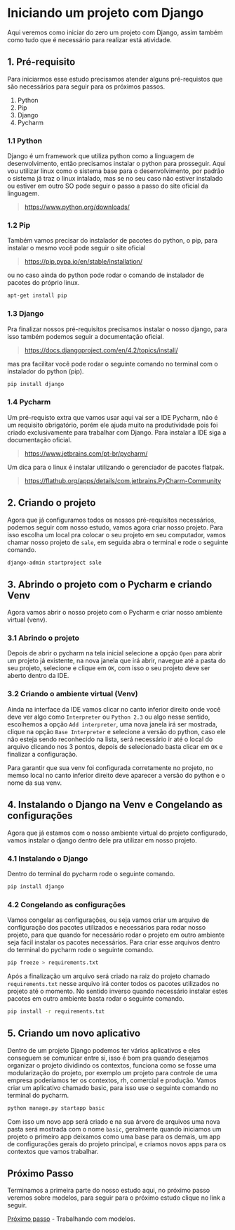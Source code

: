 # Iniciando um projeto com Django 

Aqui veremos como iniciar do zero um projeto com Django, assim também como tudo que é necessário para realizar está atividade.

## 1. Pré-requisito

Para iniciarmos esse estudo precisamos atender alguns pré-requistos que são necessários para seguir para os próximos passos.

1. Python
2. Pip
3. Django
4. Pycharm

### 1.1 Python

Django é um framework que utiliza python como a linguagem de desenvolvimento, então precisamos instalar o python para prosseguir.
Aqui vou utilizar linux como o sistema base para o desenvolvimento, por padrão o sistema já traz o linux intalado, mas se no seu caso não estiver instalado ou estiver em outro SO pode seguir o passo a passo do site oficial da linguagem.

> https://www.python.org/downloads/

### 1.2 Pip

Também vamos precisar do instalador de pacotes do python, o pip, para instalar o mesmo você pode seguir o site oficial

> https://pip.pypa.io/en/stable/installation/

ou no caso ainda do python pode rodar o comando de instalador de pacotes do próprio linux.

```sh
apt-get install pip
```

### 1.3 Django

Pra finalizar nossos pré-requisitos precisamos instalar o nosso django, para isso também podemos seguir a documentação oficial.

> https://docs.djangoproject.com/en/4.2/topics/install/

mas pra facilitar você pode rodar o seguinte comando no terminal com o instalador do python (pip).

```sh
pip install django
```

### 1.4 Pycharm

Um pré-requisto extra que vamos usar aqui vai ser a IDE Pycharm, não é um requisito obrigatório, porém ele ajuda muito na produtividade pois foi criado exclusivamente para trabalhar com Django. Para instalar a IDE siga a documentação oficial.

> https://www.jetbrains.com/pt-br/pycharm/

Um dica para o linux é instalar utilizando o gerenciador de pacotes flatpak.

> https://flathub.org/apps/details/com.jetbrains.PyCharm-Community

## 2. Criando o projeto

Agora que já configuramos todos os nossos pré-requisitos necessários, podemos seguir com nosso estudo, vamos agora criar nosso projeto. Para isso escolha um local pra colocar o seu projeto em seu computador, vamos chamar nosso projeto de `sale`, em seguida abra o terminal e rode o seguinte comando.

```sh
django-admin startproject sale 
```

## 3. Abrindo o projeto com o Pycharm e criando Venv

Agora vamos abrir o nosso projeto com o Pycharm e criar nosso ambiente virtual (venv).

### 3.1 Abrindo o projeto

Depois de abrir o pycharm na tela inicial selecione a opção `Open` para abrir um projeto já existente, na nova janela que irá abrir, navegue até a pasta do seu projeto, selecione e clique em `OK`, com isso o seu projeto deve ser aberto dentro da IDE.

### 3.2 Criando o ambiente virtual (Venv)

Ainda na interface da IDE vamos clicar no canto inferior direito onde você deve ver algo como `Interpreter` ou `Python 2.3` ou algo nesse sentido, escolhemos a opção `Add interpreter`, uma nova janela irá ser mostrada, clique na opção `Base Interpreter` e selecione a versão do python, caso ele não esteja sendo reconhecido na lista, será necessário ir até o local do arquivo clicando nos 3 pontos, depois de selecionado basta clicar em `OK` e finalizar a configuração.

Para garantir que sua venv foi configurada corretamente no projeto, no memso local no canto inferior direito deve aparecer a versão do python e o nome da sua venv.

## 4. Instalando o Django na Venv e Congelando as configurações

Agora que já estamos com o nosso ambiente virtual do projeto configurado, vamos instalar o django dentro dele pra utilizar em nosso projeto.

### 4.1 Instalando o Django

Dentro do terminal do pycharm rode o seguinte comando.

```sh
pip install django
```

### 4.2 Congelando as configurações

Vamos congelar as configurações, ou seja vamos criar um arquivo de configuração dos pacotes utilizados e necessários para rodar nosso projeto, para que quando for necessário rodar o projeto em outro ambiente seja fácil instalar os pacotes necessários.
Para criar esse arquivos dentro do terminal do pycharm rode o seguinte comando.

```sh
pip freeze > requirements.txt
```

Após a finalização um arquivo será criado na raiz do projeto chamado `requirements.txt` nesse arquivo irá conter todos os pacotes utilizados no projeto até o momento. No sentido inverso quando necessário instalar estes pacotes em outro ambiente basta rodar o seguinte comando.

```sh
pip install -r requirements.txt
```

## 5. Criando um novo aplicativo

Dentro de um projeto Django podemos ter vários aplicativos e eles conseguem se comunicar entre si, isso é bom pra quando desejamos organizar o projeto dividindo os contextos, funciona como se fosse uma modularização do projeto, por exemplo um projeto para controle de uma empresa poderiamos ter os contextos, rh, comercial e produção.
Vamos criar um aplicativo chamado basic, para isso use o seguinte comando no terminal do pycharm.

```sh
python manage.py startapp basic
```

Com isso um novo app será criado e na sua árvore de arquivos uma nova pasta será mostrada com o nome `basic`, geralmente quando iniciamos um projeto o primeiro app deixamos como uma base para os demais, um app de configurações gerais do projeto principal, e criamos novos apps para os contextos que vamos trabalhar.


## Próximo Passo

Terminamos a primeira parte do nosso estudo aqui, no próximo passo veremos sobre modelos, para seguir para o próximo estudo clique no link a seguir.

[Próximo passo](./modelo.MD) - Trabalhando com modelos.